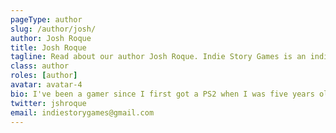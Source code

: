 ```yaml
---
pageType: author
slug: /author/josh/
author: Josh Roque
title: Josh Roque
tagline: Read about our author Josh Roque. Indie Story Games is an indie gaming website focused on games with stories to tell and the developers behind them.
class: author
roles: [author]
avatar: avatar-4
bio: I've been a gamer since I first got a PS2 when I was five years old. I'm either playing action games on the hardest difficulty or story-rich games that I write fan fiction about afterward.  I play on PS4, Switch and PC so I can catch every release. If I'm not playing video games, I'm probably studying screenwriting or watching  anime.
twitter: jshroque
email: indiestorygames@gmail.com
---
```

